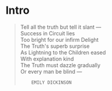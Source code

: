 # Intro


> Tell all the truth but tell it slant — <br>
> Success in Circuit lies <br>
> Too bright for our infirm Delight <br>
> The Truth's superb surprise <br>
> As Lightning to the Children eased <br>
> With explanation kind <br> 
> The Truth must dazzle gradually <br>
> Or every man be blind — <br> 
>
>         EMILY DICKINSON 
